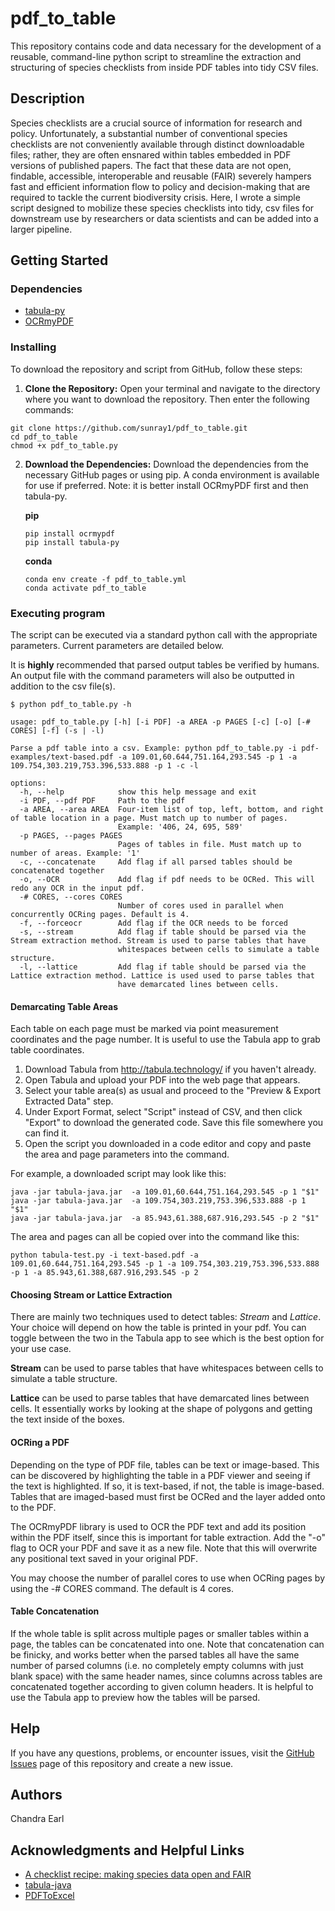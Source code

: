 # pdf_to_table

This repository contains code and data necessary for the development of a reusable, command-line python script to streamline the extraction and structuring of species checklists from inside PDF tables into tidy CSV files.

## Description

Species checklists are a crucial source of information for research and policy. Unfortunately, a substantial number of conventional species checklists are not conveniently available through distinct downloadable files; rather, they are often ensnared within tables embedded in PDF versions of published papers. The fact that these data are not open, findable, accessible, interoperable and reusable (FAIR) severely hampers fast and efficient information flow to policy and decision-making that are required to tackle the current biodiversity crisis. Here, I wrote a simple script designed to mobilize these species checklists into tidy, csv files for downstream use by researchers or data scientists and can be added into a larger pipeline.
 

## Getting Started

### Dependencies

* [tabula-py](https://github.com/chezou/tabula-py)
* [OCRmyPDF](https://github.com/ocrmypdf/OCRmyPDF)

### Installing

To download the repository and script from GitHub, follow these steps:

1. **Clone the Repository:**
   Open your terminal and navigate to the directory where you want to download the repository. Then enter the following commands:
```
git clone https://github.com/sunray1/pdf_to_table.git
cd pdf_to_table
chmod +x pdf_to_table.py
```
2. **Download the Dependencies:**
	Download the dependencies from the necessary GitHub pages or using pip. A conda environment is available for use if preferred. Note: it is better install OCRmyPDF first and then tabula-py.
	
	**pip**

	```
	pip install ocrmypdf
	pip install tabula-py
	```
  
	**conda**
	```
	conda env create -f pdf_to_table.yml
	conda activate pdf_to_table
	```

### Executing program

The script can be executed via a standard python call with the appropriate parameters. Current parameters are detailed below.

It is **highly** recommended that parsed output tables be verified by humans. An output file with the command parameters will also be outputted in addition to the csv file(s).

```
$ python pdf_to_table.py -h

usage: pdf_to_table.py [-h] [-i PDF] -a AREA -p PAGES [-c] [-o] [-# CORES] [-f] (-s | -l)

Parse a pdf table into a csv. Example: python pdf_to_table.py -i pdf-examples/text-based.pdf -a 109.01,60.644,751.164,293.545 -p 1 -a
109.754,303.219,753.396,533.888 -p 1 -c -l

options:
  -h, --help            show this help message and exit
  -i PDF, --pdf PDF     Path to the pdf
  -a AREA, --area AREA  Four-item list of top, left, bottom, and right of table location in a page. Must match up to number of pages.
                        Example: '406, 24, 695, 589'
  -p PAGES, --pages PAGES
                        Pages of tables in file. Must match up to number of areas. Example: '1'
  -c, --concatenate     Add flag if all parsed tables should be concatenated together
  -o, --OCR             Add flag if pdf needs to be OCRed. This will redo any OCR in the input pdf.
  -# CORES, --cores CORES
                        Number of cores used in parallel when concurrently OCRing pages. Default is 4.
  -f, --forceocr        Add flag if the OCR needs to be forced
  -s, --stream          Add flag if table should be parsed via the Stream extraction method. Stream is used to parse tables that have
                        whitespaces between cells to simulate a table structure.
  -l, --lattice         Add flag if table should be parsed via the Lattice extraction method. Lattice is used used to parse tables that
                        have demarcated lines between cells.
```

#### Demarcating Table Areas

Each table on each page must be marked via point measurement coordinates and the page number. It is useful to use the Tabula app to grab table coordinates.

1. Download Tabula from http://tabula.technology/ if you haven't already.
2. Open Tabula and upload your PDF into the web page that appears.
3. Select your table area(s) as usual and proceed to the "Preview & Export Extracted Data" step.
4. Under Export Format, select "Script" instead of CSV, and then click "Export" to download the generated code. Save this file somewhere you can find it.
5. Open the script you downloaded in a code editor and copy and paste the area and page parameters into the command.

For example, a downloaded script may look like this:
```
java -jar tabula-java.jar  -a 109.01,60.644,751.164,293.545 -p 1 "$1" 
java -jar tabula-java.jar  -a 109.754,303.219,753.396,533.888 -p 1 "$1" 
java -jar tabula-java.jar  -a 85.943,61.388,687.916,293.545 -p 2 "$1" 
```

The area and pages can all be copied over into the command like this:
```
python tabula-test.py -i text-based.pdf -a 109.01,60.644,751.164,293.545 -p 1 -a 109.754,303.219,753.396,533.888 -p 1 -a 85.943,61.388,687.916,293.545 -p 2
```
#### Choosing Stream or Lattice Extraction

There are mainly two techniques used to detect tables: *Stream* and *Lattice*. Your choice will depend on how the table is printed in your pdf. You can toggle between the two in the Tabula app to see which is the best option for your use case.

**Stream** can be used to parse tables that have whitespaces between cells to simulate a table structure. 

**Lattice** can be used to parse tables that have demarcated lines between cells. It essentially works by looking at the shape of polygons and getting the text inside of the boxes.

#### OCRing a PDF

Depending on the type of PDF file, tables can be text or image-based. This can be discovered by highlighting the table in a PDF viewer and seeing if the text is highlighted. If so, it is text-based, if not, the table is image-based. Tables that are imaged-based must first be OCRed and the layer added onto to the PDF.

The OCRmyPDF library is used to OCR the PDF text and add its position within the PDF itself, since this is important for table extraction. Add the "-o" flag to OCR your PDF and save it as a new file. Note that this will overwrite any positional text saved in your original PDF.

You may choose the number of parallel cores to use when OCRing pages by using the -# CORES command. The default is 4 cores.

#### Table Concatenation
If the whole table is split across multiple pages or smaller tables within a page, the tables can be concatenated into one. Note that concatenation can be finicky, and works better when the parsed tables all have the same number of parsed columns (i.e. no completely empty columns with just blank space) with the same header names, since columns across tables are concatenated together according to given column headers. It is helpful to use the Tabula app to preview how the tables will be parsed.

## Help

If you have any questions, problems, or encounter issues, visit the [GitHub Issues](https://github.com/sunray1/pdf_to_table/issues) page of this repository and create a new issue.

## Authors

Chandra Earl  

## Acknowledgments and Helpful Links

* [A checklist recipe: making species data open and FAIR](https://doi.org/10.1093/database/baaa084)
* [tabula-java](https://github.com/tabulapdf/tabula-java)
* [PDFToExcel](https://tomassetti.me/how-to-convert-a-pdf-to-excel/)